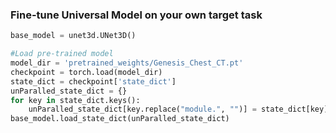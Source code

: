 ### Fine-tune Universal Model on your own target task

```python
base_model = unet3d.UNet3D()

#Load pre-trained model
model_dir = 'pretrained_weights/Genesis_Chest_CT.pt'
checkpoint = torch.load(model_dir)
state_dict = checkpoint['state_dict']
unParalled_state_dict = {}
for key in state_dict.keys():
    unParalled_state_dict[key.replace("module.", "")] = state_dict[key]
base_model.load_state_dict(unParalled_state_dict)
```

